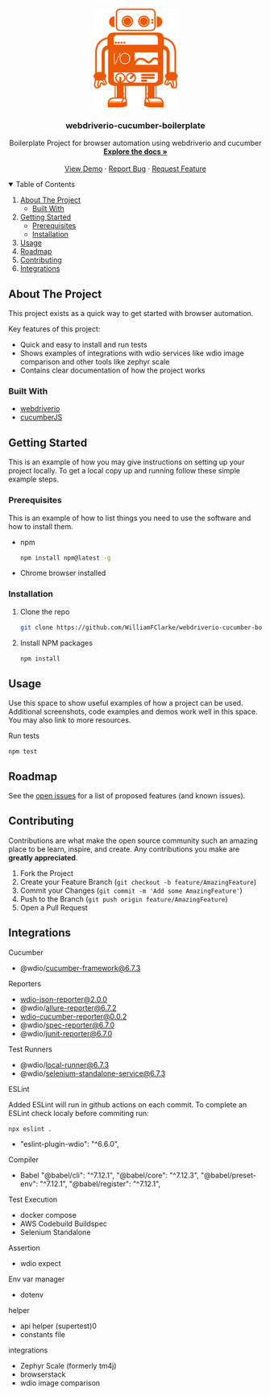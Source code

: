 <!--
*** Thanks for checking out the Best-README-Template. If you have a suggestion
*** that would make this better, please fork the repo and create a pull request
*** or simply open an issue with the tag "enhancement".
*** Thanks again! Now go create something AMAZING! :D
-->

<!-- PROJECT SHIELDS -->
<!--
*** I'm using markdown "reference style" links for readability.
*** Reference links are enclosed in brackets [ ] instead of parentheses ( ).
*** See the bottom of this document for the declaration of the reference variables
*** for contributors-url, forks-url, etc. This is an optional, concise syntax you may use.
*** https://www.markdownguide.org/basic-syntax/#reference-style-links
-->

<!-- [![Contributors][contributors-shield]][contributors-url] -->
<!-- [![Forks][forks-shield]][forks-url] -->
<!-- [![Stargazers][stars-shield]][stars-url] -->
<!-- [![Issues][issues-shield]][issues-url] -->
<!-- [![MIT License][license-shield]][license-url] -->
<!-- [![LinkedIn][linkedin-shield]][linkedin-url] -->

<!-- PROJECT LOGO -->
<br />
<p align="center">
  <a href="https://github.com/WilliamFClarke/webdriverio-cucumber-boilerplate">
    <img src="images/logo.png" alt="Logo" width="167" height="196">
  </a>

  <h3 align="center">webdriverio-cucumber-boilerplate</h3>

  <p align="center">
    Boilerplate Project for browser automation using webdriverio and cucumber
    <br />
    <a href="https://github.com/WilliamFClarke/webdriverio-cucumber-boilerplate"><strong>Explore the docs »</strong></a>
    <br />
    <br />
    <a href="https://github.com/WilliamFClarke/webdriverio-cucumber-boilerplate">View Demo</a>
    ·
    <a href="https://github.com/WilliamFClarke/webdriverio-cucumber-boilerplate/issues">Report Bug</a>
    ·
    <a href="https://github.com/WilliamFClarke/webdriverio-cucumber-boilerplate/issues">Request Feature</a>
  </p>
</p>

<!-- TABLE OF CONTENTS -->
<details open="open">
  <summary>Table of Contents</summary>
  <ol>
    <li>
      <a href="#about-the-project">About The Project</a>
      <ul>
        <li><a href="#built-with">Built With</a></li>
      </ul>
    </li>
    <li>
      <a href="#getting-started">Getting Started</a>
      <ul>
        <li><a href="#prerequisites">Prerequisites</a></li>
        <li><a href="#installation">Installation</a></li>
      </ul>
    </li>
    <li><a href="#usage">Usage</a></li>
    <li><a href="#roadmap">Roadmap</a></li>
    <li><a href="#contributing">Contributing</a></li>
    <!-- <li><a href="#license">License</a></li> -->
    <li><a href="#Integrations">Integrations</a></li>
  </ol>
</details>

<!-- ABOUT THE PROJECT -->

## About The Project

<!-- [![Product Name Screen Shot][product-screenshot]](https://example.com) -->

This project exists as a quick way to get started with browser automation.

Key features of this project:

-   Quick and easy to install and run tests
-   Shows examples of integrations with wdio services like wdio image comparison and other tools like zephyr scale
-   Contains clear documentation of how the project works

### Built With

-   [webdriverio](https://webdriver.io/)
-   [cucumberJS](https://cucumber.io/)

<!-- GETTING STARTED -->

## Getting Started

This is an example of how you may give instructions on setting up your project locally.
To get a local copy up and running follow these simple example steps.

### Prerequisites

This is an example of how to list things you need to use the software and how to install them.

-   npm
    ```sh
    npm install npm@latest -g
    ```
-   Chrome browser installed

### Installation

1. Clone the repo
    ```sh
    git clone https://github.com/WilliamFClarke/webdriverio-cucumber-boilerplate.git
    ```
2. Install NPM packages
    ```sh
    npm install
    ```

<!-- USAGE EXAMPLES -->

## Usage

Use this space to show useful examples of how a project can be used. Additional screenshots, code examples and demos work well in this space. You may also link to more resources.

Run tests

```JS
npm test
```

<!-- ROADMAP -->

## Roadmap

See the [open issues](https://github.com/WilliamFClarke/webdriverio-cucumber-boilerplate/issues) for a list of proposed features (and known issues).

<!-- CONTRIBUTING -->

## Contributing

Contributions are what make the open source community such an amazing place to be learn, inspire, and create. Any contributions you make are **greatly appreciated**.

1. Fork the Project
2. Create your Feature Branch (`git checkout -b feature/AmazingFeature`)
3. Commit your Changes (`git commit -m 'Add some AmazingFeature'`)
4. Push to the Branch (`git push origin feature/AmazingFeature`)
5. Open a Pull Request

## Integrations

Cucumber

-   @wdio/cucumber-framework@6.7.3

Reporters

-   wdio-json-reporter@2.0.0
-   @wdio/allure-reporter@6.7.2
-   wdio-cucumber-reporter@0.0.2
-   @wdio/spec-reporter@6.7.0
-   @wdio/junit-reporter@6.7.0

Test Runners

-   @wdio/local-runner@6.7.3
-   @wdio/selenium-standalone-service@6.7.3

ESLint

Added ESLint will run in github actions on each commit.
To complete an ESLint check localy before commiting run:

```
npx eslint .
```

-   "eslint-plugin-wdio": "^6.6.0",

Compiler

-   Babel
    "@babel/cli": "^7.12.1",
    "@babel/core": "^7.12.3",
    "@babel/preset-env": "^7.12.1",
    "@babel/register": "^7.12.1",

Test Execution

-   docker compose
-   AWS Codebuild Buildspec
-   Selenium Standalone

Assertion

-   wdio expect

Env var manager

-   dotenv

helper

-   api helper (supertest)0
-   constants file

integrations

-   Zephyr Scale (formerly tm4j)
-   browserstack
-   wdio image comparison

